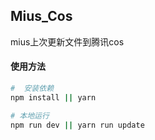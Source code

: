 ## Mius_Cos
mius上次更新文件到腾讯cos

#### 使用方法

``` bash
#  安装依赖
npm install || yarn

# 本地运行
npm run dev || yarn run update
```